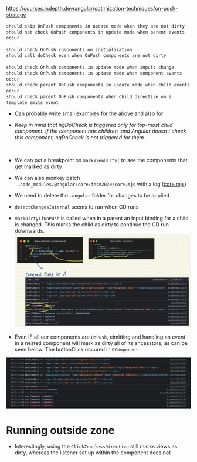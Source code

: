 https://courses.indepth.dev/angular/optimization-techniques/on-push-strategy

```text
should skip OnPush components in update mode when they are not dirty
should not check OnPush components in update mode when parent events occur

should check OnPush components on initialization
should call doCheck even when OnPush components are not dirty

should check OnPush components in update mode when inputs change
should check OnPush components in update mode when component events occur
should check parent OnPush components in update mode when child events occur
should check parent OnPush components when child directive on a template emits event
```
* Can probably write small examples for the above and also for

* _Keep in mind that ngDoCheck is triggered only for top-most child component. If the component has children, and Angular doesn't check this component, ngDoCheck is not triggered for them._

<br/>

* We can put a breakpoint on `markViewDirty(` to see the components that get marked as dirty 

* We can also monkey patch `..node_modules/@angular/core/fesm2020/core.mjs` with a log
([core.mjs](node_modules/@angular/core/fesm2020/core.mjs))

* We need to delete the `.angular` folder for changes to be applied

* `detectChangesInternal` seems to run when CD runs

* `markDirtyIfOnPush` is called when in a parent an input binding for a child is changed. This marks the child as dirty to continue the CD run downwards.
![markDirtyIfOnPush](img/Screenshot%202023-05-10%20at%2018.59.34.png)

* Even IF all our components are `OnPush`, eimitting and handling an event in a nested component will mark as dirty all of its ancesstors, as can be seen below. The buttonClick occured in `DComponent`

![Signals will allow for better CD](img/why_signals_will_be_nice.png)

# Running outside zone

* Interestingly, using the `ClickZonelessDirective` still marks views as dirty, whereas the listener set up within the component does not
